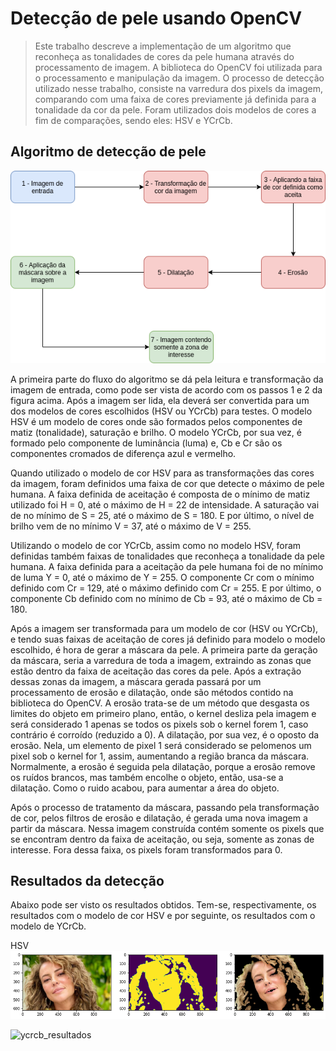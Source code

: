 # Detecção de pele usando OpenCV
> Este trabalho descreve a implementação de um algoritmo que reconheça as tonalidades de cores da pele humana através do processamento de imagem. A biblioteca do OpenCV foi utilizada para o processamento e manipulação da imagem. O processo de detecção utilizado nesse trabalho, consiste na varredura dos pixels da imagem, comparando com uma faixa de cores previamente já definida para a tonalidade da cor da pele. Foram utilizados dois modelos de cores a fim de comparações, sendo eles: HSV e YCrCb.

## Algoritmo de detecção de pele

![algoritmo](imgs/digrama-deteccao-pele.png)

A primeira parte do fluxo do algoritmo se dá pela leitura e transformação da imagem de entrada, como pode ser vista de acordo com os passos 1 e 2 da figura acima.
Após a imagem ser lida, ela deverá ser convertida para um dos modelos de cores escolhidos (HSV ou YCrCb) para testes. O modelo HSV é um modelo de cores onde são formados pelos componentes de matiz (tonalidade), saturação e brilho. O modelo YCrCb, por sua vez, é formado pelo componente de luminância (luma) e, Cb e Cr são os componentes cromados de diferença azul e vermelho.

Quando utilizado o modelo de cor HSV para as transformações das cores da imagem, foram definidos uma faixa de cor que detecte o máximo de pele humana. A faixa definida de aceitação é composta de o mínimo de matiz utilizado foi H = 0, até o máximo de H = 22 de intensidade. A saturação vai de no mínimo de S = 25, até o máximo de S = 180. E por último, o nível de brilho vem de no mínimo V = 37, até o máximo de V = 255.

Utilizando o modelo de cor YCrCb, assim como no modelo HSV, foram definidas também faixas de tonalidades que reconheça a tonalidade da pele humana. A faixa definida para a aceitação da pele humana foi de no mínimo de luma Y = 0, até o máximo de Y = 255. O componente Cr com o mínimo definido com Cr = 129, até o máximo definido com Cr = 255. E por último, o componente Cb definido com no mínimo de Cb = 93, até o máximo de Cb = 180.

Após a imagem ser transformada para um modelo de cor (HSV ou YCrCb), e tendo suas faixas de aceitação de cores já definido para modelo o modelo escolhido, é hora de gerar a máscara da pele. A primeira parte da geração da máscara, seria a varredura de toda a imagem, extraindo as zonas que estão dentro da faixa de aceitação das cores da pele. Após a extração dessas zonas da imagem, a máscara gerada passará por um processamento de erosão e dilatação, onde são métodos contido na biblioteca do OpenCV. A erosão trata-se de um método que desgasta os limites do objeto em primeiro plano, então, o kernel desliza pela imagem e será considerado 1 apenas se todos os pixels sob o kernel forem 1, caso contrário é corroído (reduzido a 0). A dilatação, por sua vez, é o oposto da erosão. Nela, um elemento de pixel 1 será considerado se pelomenos um pixel sob o kernel for 1, assim, aumentando a região branca da máscara. Normalmente, a erosão é seguida pela dilatação, porque a erosão remove os ruídos brancos, mas também encolhe o objeto, então, usa-se a dilatação. Como o ruido acabou, para aumentar a área do objeto.

Após o processo de tratamento da máscara, passando pela transformação de cor, pelos filtros de erosão e dilatação, é gerada uma nova imagem a partir da máscara. Nessa imagem construída contém somente os pixels que se encontram dentro da faixa de aceitação, ou seja, somente as zonas de interesse. Fora dessa faixa, os pixels foram transformados para 0.

## Resultados da detecção
Abaixo pode ser visto os resultados obtidos. Tem-se, respectivamente, os resultados com o modelo de cor HSV e por seguinte, os resultados com o modelo de YCrCb.

HSV
![hsv_resultados](imgs/res_hsv1.png)


![ycrcb_resultados]()
